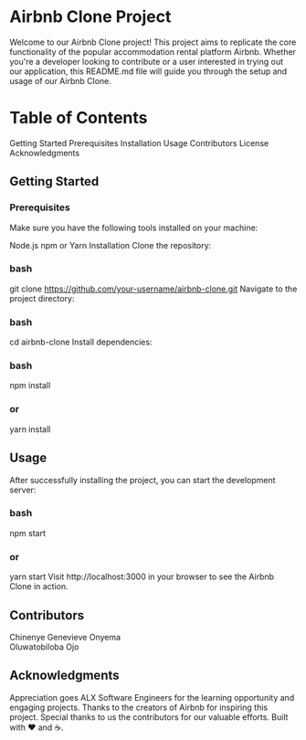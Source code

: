 # Airbnb Clone Project
Welcome to our Airbnb Clone project! This project aims to replicate the core functionality of the popular accommodation rental platform Airbnb. Whether you're a developer looking to
contribute or a user interested in trying out our application, this README.md file will guide you through the setup and usage of our Airbnb Clone.

# Table of Contents
Getting Started
	Prerequisites
	Installation
Usage
Contributors
License
Acknowledgments


## Getting Started
### Prerequisites

Make sure you have the following tools installed on your machine:

Node.js
npm or Yarn
Installation
Clone the repository:

### bash

git clone https://github.com/your-username/airbnb-clone.git
Navigate to the project directory:

### bash
cd airbnb-clone
Install dependencies:

### bash
npm install
### or
yarn install

## Usage
After successfully installing the project, you can start the development server:

### bash

npm start
### or
yarn start
Visit http://localhost:3000 in your browser to see the Airbnb Clone in action.

## Contributors

Chinenye Genevieve Onyema <br>
Oluwatobiloba Ojo

## Acknowledgments
Appreciation goes ALX Software Engineers for the learning opportunity and engaging projects.
Thanks to the creators of Airbnb for inspiring this project.
Special thanks to us the contributors for our valuable efforts.
Built with ❤️ and ☕️.

